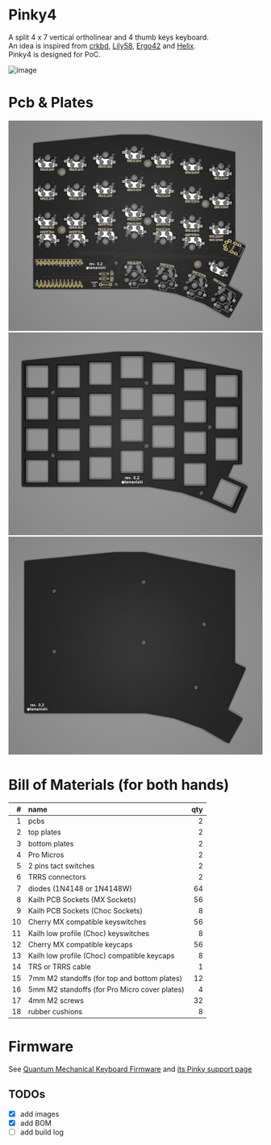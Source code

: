# Pinky4

A split 4 x 7 vertical ortholinear and 4 thumb keys keyboard.  
An idea is inspired from [crkbd](https://github.com/foostan/crkbd), [Lily58](https://github.com/kata0510/Lily58), [Ergo42](https://github.com/Biacco42/Ergo42) and [Helix](https://github.com/MakotoKurauchi/helix).  
Pinky4 is designed for PoC.

![image](image.jpg)

# Pcb & Plates
![pcb](pcb/Pinky4-pcb.png)
![top plate](top-plate/Pinky4-top-plate.png)
![bottom plate](bottom-plate/Pinky4-bottom-plate.png)

# Bill of Materials (for both hands)
| # | name | qty |
| ---: | :--- | ---: |
| 1 | pcbs | 2 |
| 2 | top plates | 2 |
| 3 | bottom plates | 2 |
| 4 | Pro Micros | 2 |
| 5 | 2 pins tact switches | 2 |
| 6 | TRRS connectors | 2 |
| 7 | diodes (1N4148 or 1N4148W) | 64 |
| 8 | Kailh PCB Sockets (MX Sockets) | 56 |
| 9 | Kailh PCB Sockets (Choc Sockets) | 8 |
| 10 | Cherry MX compatible keyswitches | 56 |
| 11 | Kailh low profile (Choc) keyswitches | 8 |
| 12 | Cherry MX compatible keycaps | 56 |
| 13 | Kailh low profile (Choc) compatible keycaps | 8 |
| 14 | TRS or TRRS cable | 1 |
| 15 | 7mm M2 standoffs (for top and bottom plates) | 12 |
| 16 | 5mm M2 standoffs (for Pro Micro cover plates) | 4 |
| 17 | 4mm M2 screws | 32 |
| 18 | rubber cushions | 8 |


# Firmware
See [Quantum Mechanical Keyboard Firmware](https://qmk.fm) and [its Pinky support page](https://github.com/qmk/qmk_firmware/blob/master/keyboards/pinky/readme.md)

## TODOs
- [x] add images
- [x] add BOM
- [ ] add build log
